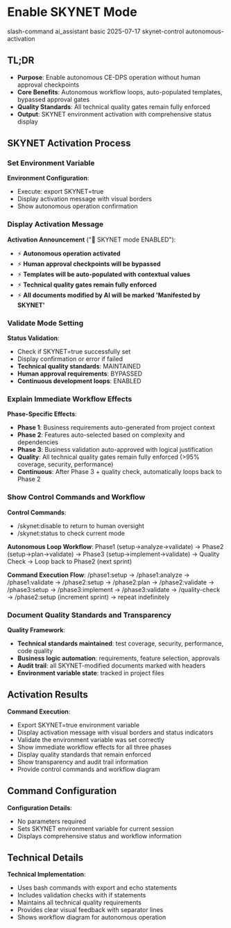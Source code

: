 # <context>Enable SKYNET Mode</context>

<meta>
  <title>SKYNET Mode Activation</title>
  <type>slash-command</type>
  <audience>ai_assistant</audience>
  <complexity>basic</complexity>
  <updated>2025-07-17</updated>
  <scope>skynet-control</scope>
  <mode>autonomous-activation</mode>
</meta>

## <summary priority="critical">TL;DR</summary>
- **Purpose**: Enable autonomous CE-DPS operation without human approval checkpoints
- **Core Benefits**: Autonomous workflow loops, auto-populated templates, bypassed approval gates
- **Quality Standards**: All technical quality gates remain fully enforced
- **Output**: SKYNET environment activation with comprehensive status display

## <instructions priority="high">SKYNET Activation Process</instructions>

### <step-1>Set Environment Variable</step-1>
**Environment Configuration**:
- Execute: export SKYNET=true
- Display activation message with visual borders
- Show autonomous operation confirmation

### <step-2>Display Activation Message</step-2>
**Activation Announcement** ("🤖 SKYNET mode ENABLED"):
- ⚡ **Autonomous operation activated**
- ⚡ **Human approval checkpoints will be bypassed**
- ⚡ **Templates will be auto-populated with contextual values**
- ⚡ **Technical quality gates remain fully enforced**
- ⚡ **All documents modified by AI will be marked 'Manifested by SKYNET'**

### <step-3>Validate Mode Setting</step-3>
**Status Validation**:
- Check if SKYNET=true successfully set
- Display confirmation or error if failed
- **Technical quality standards**: MAINTAINED
- **Human approval requirements**: BYPASSED
- **Continuous development loops**: ENABLED

### <step-4>Explain Immediate Workflow Effects</step-4>
**Phase-Specific Effects**:
- **Phase 1**: Business requirements auto-generated from project context
- **Phase 2**: Features auto-selected based on complexity and dependencies
- **Phase 3**: Business validation auto-approved with logical justification
- **Quality**: All technical quality gates remain fully enforced (>95% coverage, security, performance)
- **Continuous**: After Phase 3 + quality check, automatically loops back to Phase 2

### <step-5>Show Control Commands and Workflow</step-5>
**Control Commands**:
- /skynet:disable to return to human oversight
- /skynet:status to check current mode

**Autonomous Loop Workflow**:
Phase1 (setup→analyze→validate) → Phase2 (setup→plan→validate) → Phase3 (setup→implement→validate) → Quality Check → Loop back to Phase2 (next sprint)

**Command Execution Flow**:
/phase1:setup → /phase1:analyze → /phase1:validate → /phase2:setup → /phase2:plan → /phase2:validate → /phase3:setup → /phase3:implement → /phase3:validate → /quality-check → /phase2:setup (increment sprint) → repeat indefinitely

### <step-6>Document Quality Standards and Transparency</step-6>
**Quality Framework**:
- **Technical standards maintained**: test coverage, security, performance, code quality
- **Business logic automation**: requirements, feature selection, approvals
- **Audit trail**: all SKYNET-modified documents marked with headers
- **Environment variable state**: tracked in project files

## <expected-output priority="medium">Activation Results</expected-output>

**Command Execution**:
- Export SKYNET=true environment variable
- Display activation message with visual borders and status indicators
- Validate the environment variable was set correctly
- Show immediate workflow effects for all three phases
- Display quality standards that remain enforced
- Show transparency and audit trail information
- Provide control commands and workflow diagram

## <parameters priority="low">Command Configuration</parameters>
**Configuration Details**:
- No parameters required
- Sets SKYNET environment variable for current session
- Displays comprehensive status and workflow information

## <implementation-notes priority="low">Technical Details</implementation-notes>
**Technical Implementation**:
- Uses bash commands with export and echo statements
- Includes validation checks with if statements
- Maintains all technical quality requirements
- Provides clear visual feedback with separator lines
- Shows workflow diagram for autonomous operation